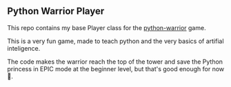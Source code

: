 ## Python Warrior Player

This repo contains my base Player class for the [python-warrior](https://github.com/arbylee/python-warrior) game.

This is a very fun game, made to teach python and the very basics of artifial inteligence.

The code makes the warrior reach the top of the tower and save the Python princess in EPIC mode at the beginner level, but that's good enough for now 🙂.
